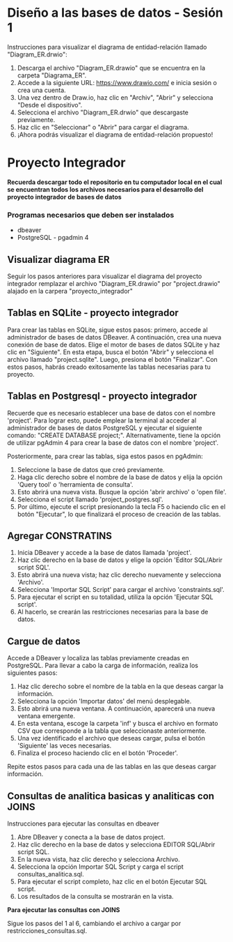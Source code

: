 # Diseño a las bases de datos - Sesión 1
Instrucciones para visualizar el diagrama de entidad-relación llamado "Diagram_ER.drwio":

1. Descarga el archivo "Diagram_ER.drawio" que se encuentra en la carpeta "Diagrama_ER".
2. Accede a la siguiente URL: https://www.drawio.com/ e inicia sesión o crea una cuenta.
3. Una vez dentro de Draw.io, haz clic en "Archiv", "Abrir" y selecciona "Desde el dispositivo".
4. Selecciona el archivo "Diagram_ER.drwio" que descargaste previamente.
5. Haz clic en "Seleccionar" o "Abrir" para cargar el diagrama.
6. ¡Ahora podrás visualizar el diagrama de entidad-relación propuesto!



# Proyecto Integrador

**Recuerda descargar todo el repositorio en tu computador local en el cual se encuentran todos los archivos necesarios para el desarrollo del proyecto integrador de bases de datos** 

### Programas necesarios que deben ser instalados
* dbeaver
* PostgreSQL - pgadmin 4



## Visualizar diagrama ER

Seguir los pasos anteriores para visualizar el diagrama del proyecto integrador
remplazar el archivo "Diagram_ER.drawio" por "project.drawio" alajado en la carpera "proyecto_integrador"

## Tablas en SQLite - proyecto integrador

Para crear las tablas en SQLite, sigue estos pasos: primero, accede al administrador de bases de datos DBeaver. A continuación, crea una nueva conexión de base de datos. Elige el motor de bases de datos SQLite y haz clic en "Siguiente". En esta etapa, busca el botón "Abrir" y selecciona el archivo llamado "project.sqlite". Luego, presiona el botón "Finalizar". Con estos pasos, habrás creado exitosamente las tablas necesarias para tu proyecto.

## Tablas en Postgresql - proyecto integrador

Recuerde que es necesario establecer una base de datos con el nombre 'project'. Para lograr esto, puede emplear la terminal al acceder al administrador de bases de datos PostgreSQL y ejecutar el siguiente comando: "CREATE DATABASE project;". Alternativamente, tiene la opción de utilizar pgAdmin 4 para crear la base de datos con el nombre 'project'.

Posteriormente, para crear las tablas, siga estos pasos en pgAdmin:
1. Seleccione la base de datos que creó previamente.
2. Haga clic derecho sobre el nombre de la base de datos y elija la opción 'Query tool' o 'herramienta de consulta'.
3. Esto abrirá una nueva vista. Busque la opción 'abrir archivo' o 'open file'.
4. Selecciona el script llamado 'project_postgres.sql'.
5. Por último, ejecute el script presionando la tecla F5 o haciendo clic en el botón "Ejecutar", lo que finalizará el proceso de creación de las tablas.

## Agregar CONSTRATINS

1. Inicia DBeaver y accede a la base de datos llamada 'project'.
2. Haz clic derecho en la base de datos y elige la opción 'Editor SQL/Abrir script SQL'.
3. Esto abrirá una nueva vista; haz clic derecho nuevamente y selecciona 'Archivo'.
4. Selecciona 'Importar SQL Script' para cargar el archivo 'constraints.sql'.
5. Para ejecutar el script en su totalidad, utiliza la opción 'Ejecutar SQL script'.
6. Al hacerlo, se crearán las restricciones necesarias para la base de datos.

## Cargue de datos 

Accede a DBeaver y localiza las tablas previamente creadas en PostgreSQL. Para llevar a cabo la carga de información, realiza los siguientes pasos:

1. Haz clic derecho sobre el nombre de la tabla en la que deseas cargar la información.
2. Selecciona la opción 'Importar datos' del menú desplegable.
3. Esto abrirá una nueva ventana. A continuación, aparecerá una nueva ventana emergente.
4. En esta ventana, escoge la carpeta 'inf' y busca el archivo en formato CSV que corresponde a la tabla que seleccionaste anteriormente.
5. Una vez identificado el archivo que deseas cargar, pulsa el botón 'Siguiente' las veces necesarias.
6. Finaliza el proceso haciendo clic en el botón 'Proceder'.

Repite estos pasos para cada una de las tablas en las que deseas cargar información.

## Consultas de analitica  basicas y analiticas con JOINS

Instrucciones para ejecutar las consultas en dbeaver

1. Abre DBeaver y conecta a la base de datos project.
2. Haz clic derecho en la base de datos y selecciona EDITOR SQL/Abrir script SQL.
3. En la nueva vista, haz clic derecho y selecciona Archivo.
4. Selecciona la opción Importar SQL Script y carga el script consultas_analitica.sql.
5. Para ejecutar el script completo, haz clic en el botón Ejecutar SQL script.
6. Los resultados de la consulta se mostrarán en la vista.

**Para ejecutar las consultas con JOINS**

Sigue los pasos del 1 al 6, cambiando el archivo a cargar por restricciones_consultas.sql.



